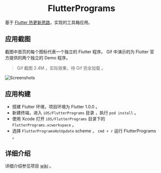 <h1 align = "center">FlutterPrograms</h1>

基于 [Flutter 热更新思路](https://nuttalk.com)，实现的工具箱应用。


## 应用截图

截图中首页的每个图标代表一个独立的 Flutter 程序。 Gif 中演示的为 Flutter 官方提供的两个独立的 Demo 程序。

> Gif 截图 2.4M ，实际效果，待 Gif 完全加载 。

![Screenshots](https://raw.githubusercontent.com/FlutterPrograms/FlutterPrograms/master/Screenshots/2019-05-01%2022_12_25.gif)

## 应用构建

- 搭建 Flutter 环境，项目环境为 Flutter 1.0.0 。
- 新建终端，进入 `iOS/FlutterPrograms` 目录 ，执行 `pod install` 。
- 使用 Xcode 打开 `iOS/FlutterPrograms` 目录下的 `FlutterPrograms.xcworkspace` 。
- 选择 `FlutterProgramsHotUpdate` scheme ， `cmd + r` 运行 FlutterPrograms 。

## 详细介绍

详细介绍参见项目 [wiki](https://github.com/FlutterPrograms/FlutterPrograms/wiki) 。







